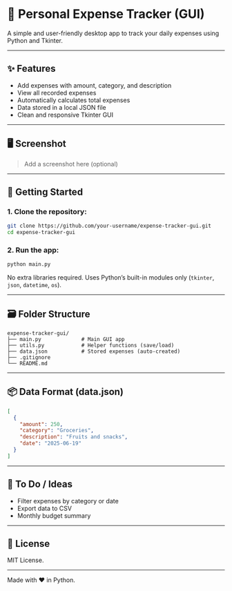 # 💸 Personal Expense Tracker (GUI)

A simple and user-friendly desktop app to track your daily expenses using Python and Tkinter.

---

## ✨ Features

- Add expenses with amount, category, and description
- View all recorded expenses
- Automatically calculates total expenses
- Data stored in a local JSON file
- Clean and responsive Tkinter GUI

---

## 🖥️ Screenshot

> Add a screenshot here (optional)

---

## 🚀 Getting Started

### 1. Clone the repository:
```bash
git clone https://github.com/your-username/expense-tracker-gui.git
cd expense-tracker-gui
```

### 2. Run the app:
```bash
python main.py
```

No extra libraries required. Uses Python’s built-in modules only (`tkinter`, `json`, `datetime`, `os`).

---

## 🗃️ Folder Structure
```
expense-tracker-gui/
├── main.py             # Main GUI app
├── utils.py            # Helper functions (save/load)
├── data.json           # Stored expenses (auto-created)
├── .gitignore
└── README.md
```

---

## 📦 Data Format (data.json)
```json
[
  {
    "amount": 250,
    "category": "Groceries",
    "description": "Fruits and snacks",
    "date": "2025-06-19"
  }
]
```

---

## 📌 To Do / Ideas
- Filter expenses by category or date
- Export data to CSV
- Monthly budget summary

---

## 📄 License
MIT License.

---

Made with ❤️ in Python.
